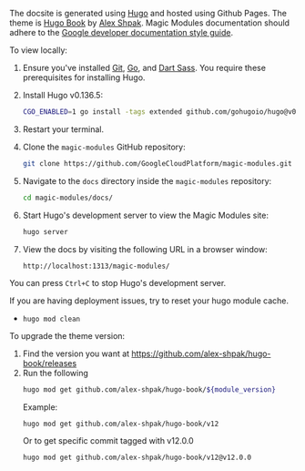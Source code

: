 The docsite is generated using [Hugo](https://gohugo.io/) and hosted using Github Pages. The theme is [Hugo Book](https://themes.gohugo.io/themes/hugo-book/) by [Alex Shpak](https://github.com/alex-shpak/). Magic Modules documentation should adhere to the [Google developer documentation style guide](https://developers.google.com/style/).

To view locally:

1. Ensure you've installed [Git](https://git-scm.com/book/en/v2/Getting-Started-Installing-Git),
   [Go](https://go.dev/doc/install), and [Dart Sass](https://gohugo.io/hugo-pipes/transpile-sass-to-css/#dart-sass).
   You require these prerequisites for installing Hugo.

1. Install Hugo v0.136.5:
   ```bash
   CGO_ENABLED=1 go install -tags extended github.com/gohugoio/hugo@v0.136.5
   ```

1. Restart your terminal.

1. Clone the `magic-modules` GitHub repository:
   ```bash
   git clone https://github.com/GoogleCloudPlatform/magic-modules.git
   ```
1. Navigate to the `docs` directory inside the `magic-modules` repository:
   ```bash
   cd magic-modules/docs/
   ```

1. Start Hugo's development server to view the Magic Modules site:
   ```bash
   hugo server
   ```

1. View the docs by visiting the following URL in a browser window:
   ```bash
   http://localhost:1313/magic-modules/
   ```

You can press `Ctrl+C` to stop Hugo's development server.

If you are having deployment issues, try to reset your hugo module cache.
* `hugo mod clean`

To upgrade the theme version:
1. Find the version you want at https://github.com/alex-shpak/hugo-book/releases
2. Run the following
   ```bash
   hugo mod get github.com/alex-shpak/hugo-book/${module_version}
   ```
   Example:
   ```
   hugo mod get github.com/alex-shpak/hugo-book/v12
   ```
   Or to get specific commit tagged with v12.0.0
   ```bash
   hugo mod get github.com/alex-shpak/hugo-book/v12@v12.0.0
   ```

